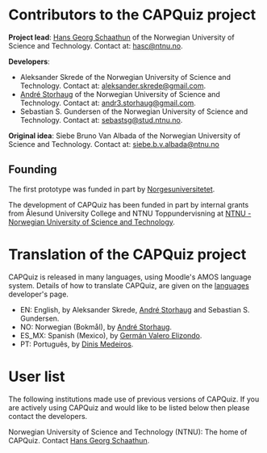# Contributors to the CAPQuiz project

**Project lead**: [Hans Georg Schaathun](http://www.hg.schaathun.net) of the Norwegian University of Science and Technology. Contact at: <hasc@ntnu.no>.

**Developers**:
* Aleksander Skrede of the Norwegian University of Science and Technology. Contact at: <aleksander.skrede@gmail.com>.
* [André Storhaug](https://github.com/andstor) of the Norwegian University of Science and Technology. Contact at: <andr3.storhaug@gmail.com>.
* Sebastian S. Gundersen of the Norwegian University of Science and Technology. Contact at: <sebastsg@stud.ntnu.no>.

**Original idea**: Siebe Bruno Van Albada of the Norwegian University of Science and Technology. Contact at: <siebe.b.v.albada@ntnu.no>

## Founding
The first prototype was funded in part by [Norgesuniversitetet](https://norgesuniversitetet.no).

The development of CAPQuiz has been funded in part by internal grants from Ålesund University College and NTNU Toppundervisning at [NTNU - Norwegian University of Science and Technology](http://www.ntnu.no).

# Translation of the CAPQuiz project
CAPQuiz is released in many languages, using Moodle's AMOS language system. Details of how to translate CAPQuiz, are given on the [languages](https://github.com/KQMATH/moodle-mod_capquiz/wiki/Languages) developer's page.

  * EN: English, by Aleksander Skrede, [André Storhaug](https://github.com/andstor) and Sebastian S. Gundersen.
  * NO: Norwegian (Bokmål), by [André Storhaug](https://github.com/andstor).
  * ES_MX: Spanish (Mexico), by [Germán Valero Elizondo](https://github.com/germanvaleroelizondo).
  * PT: Português, by [Dinis Medeiros](https://github.com/dinism).

# User list

The following institutions made use of previous versions of CAPQuiz. If you are actively using CAPQuiz and would like to be listed below then please contact the developers.

Norwegian University of Science and Technology (NTNU): The home of CAPQuiz. Contact [Hans Georg Schaathun](mailto:hasc@ntnu.no).